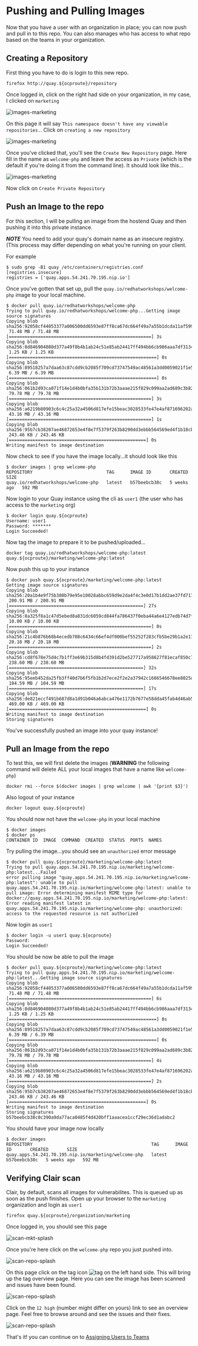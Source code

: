 # Pushing and Pulling Images

Now that you have a user with an organization in place; you can now push and pull in to this repo. You can also manages who has access to what repo based on the teams in your organization.

## Creating a Repository

First thing you have to do is login to this new repo.

```
firefox http://quay.${ocproute}/repository
```

Once logged in, click on the right had side on your organization, in my case, I clicked on `marketing`

![images-marketing](images/image-marketing.png)

On this page it will say `This namespace doesn't have any viewable repositories.`. Click on `creating a new repository`

![images-marketing](images/image-create-repo.png)

Once you've clicked that, you'll see the `Create New Repository` page. Here fill in the name as `welcome-php` and leave the access as `Private` (which is the default if you're doing it from the command line). It should look like this...

![images-marketing](images/repo-new-welcome.png)

Now click on `Create Private Repository`

## Push an Image to the repo

For this section, I will be pulling an image from the hostend Quay and then pushing it into this private instance.


***NOTE*** You need to add your quay's domain name as an insecure registry. (This process may differ depending on what you're running on your client.

For example
```
$ sudo grep -B1 quay /etc/containers/registries.conf
[registries.insecure]
registries = ['quay.apps.54.241.70.195.nip.io']
```

Once you've gotten that set up, pull the `quay.io/redhatworkshops/welcome-php` image to your local machine.

```
$ docker pull quay.io/redhatworkshops/welcome-php
Trying to pull quay.io/redhatworkshops/welcome-php...Getting image source signatures
Copying blob sha256:92058cf44053377a006500dd6593e87ff8ca67dc664f49a7a55b1dcda11af599
 71.48 MB / 71.48 MB [======================================================] 3s
Copying blob sha256:8d846904080d377a49f8b4b1ab24c51e85ab24417ff494bb6cb986aaa7df3134
 1.25 KB / 1.25 KB [========================================================] 0s
Copying blob sha256:89518257a7daa63c87cdd9cb2085f709cd73747549ac48561a3dd0059021f1e5
 6.39 MB / 6.39 MB [========================================================] 0s
Copying blob sha256:061b2d93ca071f14e1d4b0bfa35b131b72b3aaae215f829c099aa2ad689c3b82
 79.78 MB / 79.78 MB [======================================================] 3s
Copying blob sha256:a6219b80903c6c4c25a32a4506d817efe15beac3028533fe47e4af871696202a
 43.16 MB / 43.16 MB [======================================================] 1s
Copying blob sha256:95b7cb38207ae46872653e4f8e7f5379f263b8290dd3ebbb564569ed4f1b18cb
 243.46 KB / 243.46 KB [====================================================] 0s
Writing manifest to image destination
```

Now  check to see if you have the image locally...it should look like this

```
$ docker images | grep welcome-php
REPOSITORY                            TAG      IMAGE ID       CREATED       SIZE
quay.io/redhatworkshops/welcome-php   latest   b57beebcb38c   5 weeks ago   592 MB
```

Now login to your Quay instance using the cli as `user1` (the user who has access to the `marketing` org)

```
$ docker login quay.${ocproute}
Username: user1
Password: *******
Login Succeeded!
```

Now tag the image to prepare it to be pushed/uploaded...

```
docker tag quay.io/redhatworkshops/welcome-php:latest quay.${ocproute}/marketing/welcome-php:latest
```

Now push this up to your instance

```
$ docker push quay.${ocproute}/marketing/welcome-php:latest
Getting image source signatures
Copying blob sha256:20a1b4e9f75b380b79e95e10028abbc659d9e2da4f4c3e0d17b1dd2ae37fd717
 200.91 MB / 200.91 MB [===================================================] 27s
Copying blob sha256:8a325f8a1c47d5ebed8a831dc6059cd844fa786437f0eba44a6e4127edb74d7f
 10.00 KB / 10.00 KB [======================================================] 0s
Copying blob sha256:21c4b876b68b4ecedb708c6434c66ef4df000bef55252f283cfb5be29b1a2e17
 20.18 MB / 20.18 MB [======================================================] 2s
Copying blob sha256:cd8f678e75d4c7b1ff3e69b315d8b4fd391d2be527717a958627f81ecaf850c7
 238.60 MB / 238.60 MB [===================================================] 32s
Copying blob sha256:95eeb452da25fb3ff40d7b6f5fb1b2d7ece2f2e2a37942c1666546678ee8025d
 104.59 MB / 104.59 MB [===================================================] 17s
Copying blob sha256:de821eccf491b687d8a1d91b046a6abca476e1172b7677e58dda45fab4d46ab5
 469.00 KB / 469.00 KB [====================================================] 0s
Writing manifest to image destination
Storing signatures
```

You've successfully pushed an image into your quay instance!

## Pull an Image from the repo

To test this, we will first delete the images (**WARNING** the following command will delete ALL your local images that have a name like `welcome-php`)

```
docker rmi --force $(docker images | grep welcome | awk '{print $3}')
```

Also logout of your instance

```
docker logout quay.${ocproute}
```

You should now not have the `welcome-php` in your local machine

```
$ docker images
$ docker ps
CONTAINER ID  IMAGE  COMMAND  CREATED  STATUS  PORTS  NAMES
```

Try pulling the image...you should see an `unauthorized` error message

```
$ docker pull quay.${ocproute}/marketing/welcome-php:latest
Trying to pull quay.apps.54.241.70.195.nip.io/marketing/welcome-php:latest...Failed
error pulling image "quay.apps.54.241.70.195.nip.io/marketing/welcome-php:latest": unable to pull quay.apps.54.241.70.195.nip.io/marketing/welcome-php:latest: unable to pull image: Error determining manifest MIME type for docker://quay.apps.54.241.70.195.nip.io/marketing/welcome-php:latest: Error reading manifest latest in quay.apps.54.241.70.195.nip.io/marketing/welcome-php: unauthorized: access to the requested resource is not authorized
```

Now login as `user1`

```
$ docker login -u user1 quay.${ocproute}
Password:
Login Succeeded!
```

You should be now be able to pull the image

```
$ docker pull quay.${ocproute}/marketing/welcome-php:latest
Trying to pull quay.apps.54.241.70.195.nip.io/marketing/welcome-php:latest...Getting image source signatures
Copying blob sha256:92058cf44053377a006500dd6593e87ff8ca67dc664f49a7a55b1dcda11af599
 71.48 MB / 71.48 MB [======================================================] 6s
Copying blob sha256:8d846904080d377a49f8b4b1ab24c51e85ab24417ff494bb6cb986aaa7df3134
 1.25 KB / 1.25 KB [========================================================] 0s
Copying blob sha256:89518257a7daa63c87cdd9cb2085f709cd73747549ac48561a3dd0059021f1e5
 6.39 MB / 6.39 MB [========================================================] 0s
Copying blob sha256:061b2d93ca071f14e1d4b0bfa35b131b72b3aaae215f829c099aa2ad689c3b82
 79.78 MB / 79.78 MB [======================================================] 4s
Copying blob sha256:a6219b80903c6c4c25a32a4506d817efe15beac3028533fe47e4af871696202a
 43.16 MB / 43.16 MB [======================================================] 2s
Copying blob sha256:95b7cb38207ae46872653e4f8e7f5379f263b8290dd3ebbb564569ed4f1b18cb
 243.46 KB / 243.46 KB [====================================================] 0s
Writing manifest to image destination
Storing signatures
b57beebcb38c0c390a9da77aca0485f4d420bff1aaacea1ccf29ec36d1adabc2
```

You should have your image now locally

```
$ docker images
REPOSITORY                                             TAG      IMAGE ID       CREATED       SIZE
quay.apps.54.241.70.195.nip.io/marketing/welcome-php   latest   b57beebcb38c   5 weeks ago   592 MB
```

## Verifying Clair scan

Clair, by default, scans all images for vulnerabilites. This is queued up as soon as the push finishes. Open up your browser to the `marketing` organization and login as `user1`

```
firefox quay.${ocproute}/organization/marketing
```

Once logged in, you should see this page

![scan-mkt-splash](images/scan-marketing-splash.png)

Once you're here click on the `welcome-php` repo you just pushed into.

![scan-repo-splash](images/repo-overview-wphp.png)

On this page click on the tag icon ![tag](images/tag.png) on the left hand side. This will bring up the tag overview page. Here you can see the image has been scanned and issues have been found. 

![scan-repo-splash](images/scanned.png)

Click on the `12 high` (number might differ on yours) link to see an overview page. Feel free to browse around and see the issues and their fixes.

![scan-repo-splash](images/vulnerable.png)

That's it! you can continue on to [Assigning Users to Teams](5.userstoteams.md)

